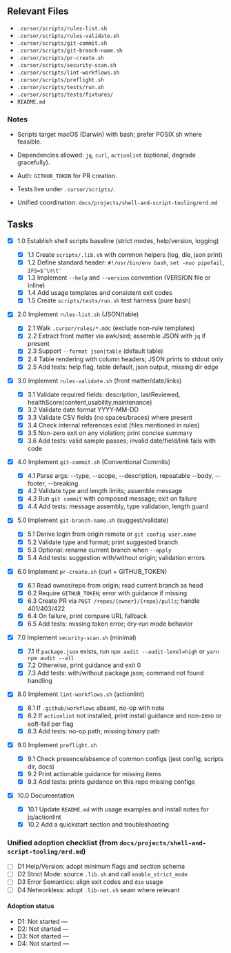 ## Relevant Files

- `.cursor/scripts/rules-list.sh`
- `.cursor/scripts/rules-validate.sh`
- `.cursor/scripts/git-commit.sh`
- `.cursor/scripts/git-branch-name.sh`
- `.cursor/scripts/pr-create.sh`
- `.cursor/scripts/security-scan.sh`
- `.cursor/scripts/lint-workflows.sh`
- `.cursor/scripts/preflight.sh`
- `.cursor/scripts/tests/run.sh`
- `.cursor/scripts/tests/fixtures/`
- `README.md`

### Notes

- Scripts target macOS (Darwin) with bash; prefer POSIX sh where feasible.
- Dependencies allowed: `jq`, `curl`, `actionlint` (optional, degrade gracefully).
- Auth: `GITHUB_TOKEN` for PR creation.
- Tests live under `.cursor/scripts/`.

- Unified coordination: `docs/projects/shell-and-script-tooling/erd.md`

## Tasks

- [x] 1.0 Establish shell scripts baseline (strict modes, help/version, logging)

  - [x] 1.1 Create `scripts/.lib.sh` with common helpers (log, die, json print)
  - [x] 1.2 Define standard header: `#!/usr/bin/env bash`, `set -euo pipefail`, `IFS=$'\n\t'`
  - [x] 1.3 Implement `--help` and `--version` convention (VERSION file or inline)
  - [x] 1.4 Add usage templates and consistent exit codes
  - [x] 1.5 Create `scripts/tests/run.sh` test harness (pure bash)

- [x] 2.0 Implement `rules-list.sh` (JSON/table)

  - [x] 2.1 Walk `.cursor/rules/*.mdc` (exclude non-rule templates)
  - [x] 2.2 Extract front matter via awk/sed; assemble JSON with `jq` if present
  - [x] 2.3 Support `--format json|table` (default table)
  - [x] 2.4 Table rendering with column headers; JSON prints to stdout only
  - [x] 2.5 Add tests: help flag, table default, json output, missing dir edge

- [x] 3.0 Implement `rules-validate.sh` (front matter/date/links)

  - [x] 3.1 Validate required fields: description, lastReviewed, healthScore{content,usability,maintenance}
  - [x] 3.2 Validate date format YYYY-MM-DD
  - [x] 3.3 Validate CSV fields (no spaces/braces) where present
  - [x] 3.4 Check internal references exist (files mentioned in rules)
  - [x] 3.5 Non-zero exit on any violation; print concise summary
  - [x] 3.6 Add tests: valid sample passes; invalid date/field/link fails with code

- [x] 4.0 Implement `git-commit.sh` (Conventional Commits)

  - [x] 4.1 Parse args: --type, --scope, --description, repeatable --body, --footer, --breaking
  - [x] 4.2 Validate type and length limits; assemble message
  - [x] 4.3 Run `git commit` with composed message; exit on failure
  - [x] 4.4 Add tests: message assembly, type validation, length guard

- [x] 5.0 Implement `git-branch-name.sh` (suggest/validate)

  - [x] 5.1 Derive login from origin remote or `git config user.name`
  - [x] 5.2 Validate type and format; print suggested branch
  - [x] 5.3 Optional: rename current branch when `--apply`
  - [x] 5.4 Add tests: suggestion with/without origin; validation errors

- [x] 6.0 Implement `pr-create.sh` (curl + GITHUB_TOKEN)

  - [x] 6.1 Read owner/repo from origin; read current branch as head
  - [x] 6.2 Require `GITHUB_TOKEN`; error with guidance if missing
  - [x] 6.3 Create PR via `POST /repos/{owner}/{repo}/pulls`; handle 401/403/422
  - [x] 6.4 On failure, print compare URL fallback
  - [x] 6.5 Add tests: missing token error; dry-run mode behavior

- [x] 7.0 Implement `security-scan.sh` (minimal)

  - [x] 7.1 If `package.json` exists, run `npm audit --audit-level=high` or `yarn npm audit --all`
  - [x] 7.2 Otherwise, print guidance and exit 0
  - [x] 7.3 Add tests: with/without package.json; command not found handling

- [x] 8.0 Implement `lint-workflows.sh` (actionlint)

  - [x] 8.1 If `.github/workflows` absent, no-op with note
  - [x] 8.2 If `actionlint` not installed, print install guidance and non-zero or soft-fail per flag
  - [x] 8.3 Add tests: no-op path; missing binary path

- [x] 9.0 Implement `preflight.sh`

  - [x] 9.1 Check presence/absence of common configs (jest config, scripts dir, docs)
  - [x] 9.2 Print actionable guidance for missing items
  - [x] 9.3 Add tests: prints guidance on this repo missing configs

- [x] 10.0 Documentation
  - [x] 10.1 Update `README.md` with usage examples and install notes for jq/actionlint
  - [x] 10.2 Add a quickstart section and troubleshooting

### Unified adoption checklist (from `docs/projects/shell-and-script-tooling/erd.md`)

- [ ] D1 Help/Version: adopt minimum flags and section schema
- [ ] D2 Strict Mode: source `.lib.sh` and call `enable_strict_mode`
- [ ] D3 Error Semantics: align exit codes and `die` usage
- [ ] D4 Networkless: adopt `.lib-net.sh` seam where relevant

#### Adoption status

- D1: Not started —
- D2: Not started —
- D3: Not started —
- D4: Not started —
